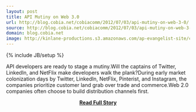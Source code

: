 ```yaml
---
layout: post
title: API Mutiny on Web 3.0
url: http://blog.cobia.net/cobiacomm/2012/07/03/api-mutiny-on-web-3-0/
source: http://blog.cobia.net/cobiacomm/2012/07/03/api-mutiny-on-web-3-0/
domain: blog.cobia.net
image: http://kinlane-productions.s3.amazonaws.com/ap-evangelist-site/curated/screenshots/9352_api500_com.png
---
```

{% include JB/setup %}<p>API developers are ready to stage a mutiny.Will the captains of Twitter, LinkedIn, and NetFlix make developers walk the plank?During early market colonization days by Twitter, LinkedIn, NetFlix, Pinterist, and Instagram, the companies prioritize customer land grab over trade and commerce.Web 2.0 companies often choose to build distribution channels first.</p>
<center><p><a href="http://blog.cobia.net/cobiacomm/2012/07/03/api-mutiny-on-web-3-0/" style='padding:25px; font-sze:18px; font-weight: bold;'>Read Full Story</a></p></center>
